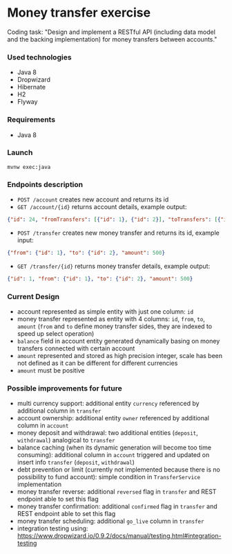 # Money transfer exercise

Coding task: "Design and implement a RESTful API (including data model and the backing implementation) for money transfers between accounts."

### Used technologies

- Java 8
- Dropwizard
- Hibernate
- H2
- Flyway

### Requirements

- Java 8

### Launch

`mvnw exec:java`

### Endpoints description

- `POST /account` creates new account and returns its id
- `GET /account/{id}` returns account details, example output:
```json
{"id": 24, "fromTransfers": [{"id": 1}, {"id": 2}], "toTransfers": [{"id": 4}], "balance": 10}
```
- `POST /transfer` creates new money transfer and returns its id, example input:
```json
{"from": {"id": 1}, "to": {"id": 2}, "amount": 500}
```
- `GET /transfer/{id}` returns money transfer details, example output:
```json
{"id": 1, "from": {"id": 1}, "to": {"id": 2}, "amount": 500}
```

### Current Design
- account represented as simple entity with just one column: `id`
- money transfer represented as entity with 4 columns: `id`, `from`, `to`, `amount` (`from` and `to` define money transfer sides, they are indexed to speed up select operation)
- `balance` field in account entity generated dynamically basing on money transfers connected with certain account
- `amount` represented and stored as high precision integer, scale has been not defined as it can be different for different currencies
- `amount` must be positive

### Possible improvements for future
- multi currency support: additional entity `currency` referenced by additional column in `transfer`
- account ownership: additional entity `owner` referenced by additional column in `account`
- money deposit and withdrawal: two additional entities (`deposit`, `withdrawal`) analogical to `transfer`
- balance caching (when its dynamic generation will become too time consuming): additional column in `account` triggered and updated on insert info `transfer` (`deposit`, `withdrawal`)
- debt prevention or limit (currently not implemented because there is no possibility to fund account): simple condition in `TransferService` implementation
- money transfer reverse: additional `reversed` flag in `transfer` and REST endpoint able to set this flag
- money transfer confirmation: additional `confirmed` flag in `transfer` and REST endpoint able to set this flag
- money transfer scheduling: additional `go_live` column in `transfer`
- integration testing using: https://www.dropwizard.io/0.9.2/docs/manual/testing.html#integration-testing